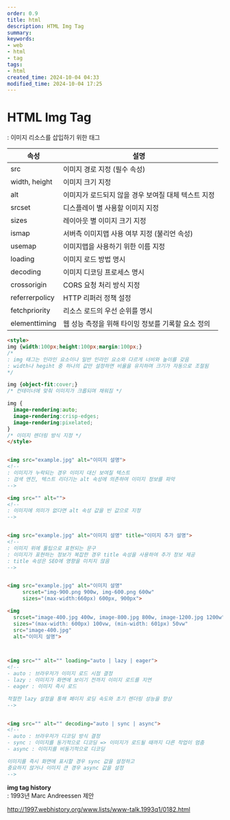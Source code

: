 ```yaml
---
order: 0.9
title: html
description: HTML Img Tag
summary:
keywords:
- web
- html
- tag
tags:
- html
created_time: 2024-10-04 04:33
modified_time: 2024-10-04 17:25
---
```


# HTML Img Tag
: 이미지 리소스를 삽입하기 위한 태그  

속성 | 설명
---|---
src            | 이미지 경로 지정 (필수 속성)
width, height  | 이미지 크기 지정  
alt            | 이미지가 로드되지 않을 경우 보여질 대체 텍스트 지정  
srcset         | 디스플레이 별 사용할 이미지 지정
sizes          | 레이아웃 별 이미지 크기 지정
ismap          | 서버측 이미지맵 사용 여부 지정 (불리언 속성)
usemap         | 이미지맵을 사용하기 위한 이름 지정
loading        | 이미지 로드 방법 명시
decoding       | 이미지 디코딩 프로세스 명시
crossorigin    | CORS 요청 처리 방식 지정
referrerpolicy | HTTP 리퍼러 정책 설정
fetchpriority  | 리소스 로드의 우선 순위를 명시
elementtiming  | 웹 성능 측정을 위해 타이밍 정보를 기록할 요소 정의


```html
<style>
img {width:100px;height:100px;margin:100px;}
/* 
: img 태그는 인라인 요소이나 일반 인라인 요소와 다르게 너비와 높이를 갖음 
: width나 hegiht 중 하나의 값만 설정하면 비율을 유지하며 크기가 자동으로 조절됨
*/

img {object-fit:cover;}
/* 컨테이너에 맞춰 이미지가 크롭되며 채워짐 */

img {
  image-rendering:auto;
  image-rendering:crisp-edges;
  image-rendering:pixelated;
}
/* 이미지 렌더링 방식 지정 */
</style>


<img src="example.jpg" alt="이미지 설명">
<!--
: 이미지가 누락되는 경우 이미지 대신 보여질 텍스트
: 검색 엔진, 텍스트 리더기는 alt 속성에 의존하여 이미지 정보를 파악  
-->

<img src="" alt="">
<!--
: 이미지에 의미가 없다면 alt 속성 값을 빈 값으로 지정  
-->


<img src="example.jpg" alt="이미지 설명" title="이미지 추가 설명">
<!--
: 이미지 위에 툴팁으로 표현되는 문구
: 이미지가 표현하는 정보가 복잡한 경우 title 속성을 사용하여 추가 정보 제공
: title 속성은 SEO에 영향을 미치지 않음
-->


<img src="example.jpg" alt="이미지 설명"
     srcset="img-900.png 900w, img-600.png 600w"
     sizes="(max-width:660px) 600px, 900px">

<img 
  srcset="image-400.jpg 400w, image-800.jpg 800w, image-1200.jpg 1200w"
  sizes="(max-width: 600px) 100vw, (min-width: 601px) 50vw"
  src="image-400.jpg"
  alt="이미지 설명">



<img src="" alt="" loading="auto | lazy | eager">
<!--
- auto : 브라우저가 이미지 로드 시점 결정
- lazy : 이미지가 화면에 보이기 전까지 이미지 로드를 지연  
- eager : 이미지 즉시 로드 

적절한 lazy 설정을 통해 페이지 로딩 속도와 초기 렌더링 성능을 향상
-->


<img src="" alt="" decoding="auto | sync | async">
<!--
- auto : 브라우저가 디코딩 방식 결정
- sync : 이미지를 동기적으로 디코딩 => 이미지가 로드될 때까지 다른 작업이 멈춤
- async : 이미지를 비동기적으로 디코딩

이미지를 즉시 화면에 표시할 경우 sync 값을 설정하고
중요하지 않거나 이미지 큰 경우 async 값을 설정
-->
```


**img tag history**  
: 1993년 Marc Andreessen 제안  

http://1997.webhistory.org/www.lists/www-talk.1993q1/0182.html